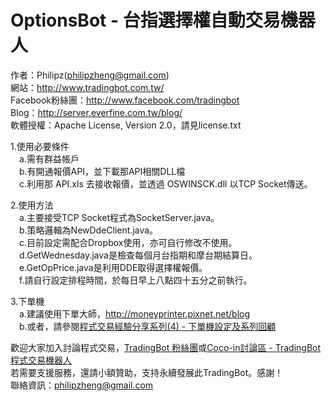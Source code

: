 OptionsBot - 台指選擇權自動交易機器人
===========
作者：Philipz(philipzheng@gmail.com)<br/>
網站：http://www.tradingbot.com.tw/<br/>
Facebook粉絲團：http://www.facebook.com/tradingbot<br/>
Blog：http://server.everfine.com.tw/blog/<br/>
軟體授權：Apache License, Version 2.0，請見license.txt

1.使用必要條件<br/>
　a.需有群益帳戶<br/>
　b.有開通報價API，並下載那API相關DLL檔<br/>
　c.利用那 API.xls 去接收報價，並透過 OSWINSCK.dll 以TCP Socket傳送。

2.使用方法<br/>
　a.主要接受TCP Socket程式為SocketServer.java。<br/>
　b.策略邏輯為NewDdeClient.java。<br/>
　c.目前設定需配合Dropbox使用，亦可自行修改不使用。<br/>
　d.GetWednesday.java是檢查每個月台指期和摩台期結算日。<br/>
　e.GetOpPrice.java是利用DDE取得選擇權報價。<br/>
　f.請自行設定排程時間，於每日早上八點四十五分之前執行。<br/>

3.下單機<br/>
　a.建議使用下單大師，http://moneyprinter.pixnet.net/blog<br/>
　b.或者，請參閱<a href="http://server.everfine.com.tw/blog/archives/2013/03/4.html">程式交易經驗分享系列(4) - 下單機設定及系列回顧</a><br/>

歡迎大家加入討論程式交易，<a href="http://www.facebook.com/tradingbot">TradingBot 粉絲團</a>或<a href="http://www.coco-in.net/forum-140-1.html">Coco-in討論區 - TradingBot程式交易機器人</a><br/>
若需要支援服務，還請小額贊助，支持永續發展此TradingBot。感謝！<br/>
聯絡資訊：philipzheng@gmail.com
